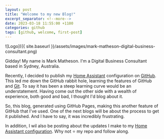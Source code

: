 ```yaml
---
layout: post
title: "Welcome to my new Blog!"
excerpt_separator: <!--more-->
date: 2023-03-18 11:55:00 +1100
categories: github
tags: [github, welcome, first-post]
---
```


![Logo]({{ site.baseurl }}/assets/images/mark-matheson-digital-business-consultant.png)

Gidday! My name is Mark Matheson. I'm a Digital Business Consultant based in Sydney, Australia.

<!--more-->

Recently, I decided to publish my [Home Assistant](https://home-assistant.io) configuration on [GitHub](https://github.com). This led me down the GitHub rabbit hole, learning the features of GitHub and [Git](https://git-scm.com/). To say it has been a steep learning curve would be an understatement. Having come out the other side with a wealth of experience, both good and bad, I thought I'd blog about it.

So, this blog, generated using GitHub Pages, making this another feature of GitHub that I've used. One of the next blogs will be about the process to get it published. And I have to say, it was incredibly frustrating.

In addition, I wil also be posting about the updates I make to my [Home Assistant configuration](https://github.com/nzrunner/home-assistant). Why not ⭐ my repo and follow along.
